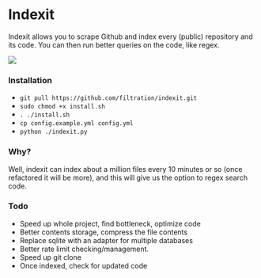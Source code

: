 # Indexit

Indexit allows you to scrape Github and index every (public) repository and its code. You can then run better queries on the code, like regex.

<img src="https://i.imgur.com/8oGzPY6.png">

### Installation

- ``` git pull https://github.com/filtration/indexit.git ```
- ``` sudo chmod +x install.sh  ```
- ``` . ./install.sh ```
- ``` cp config.example.yml config.yml ```
- ``` python ./indexit.py  ```

### Why?

Well, indexit can index about a million files every 10 minutes or so (once refactored it will be more), and this will give us the option to regex search code.

### Todo

- Speed up whole project, find bottleneck, optimize code
- Better contents storage, compress the file contents
- Replace sqlite with an adapter for multiple databases
- Better rate limit checking/management.
- Speed up git clone
- Once indexed, check for updated code